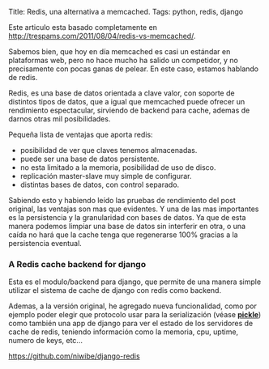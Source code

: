 Title: Redis, una alternativa a memcached.
Tags: python, redis, django

Este articulo esta basado completamente en <http://trespams.com/2011/08/04/redis-vs-memcached/>.

Sabemos bien, que hoy en día memcached es casi un estándar en plataformas web, pero no hace mucho ha salido un competidor, y no precisamente con pocas ganas de pelear. En este caso, estamos hablando de redis.

Redis, es una base de datos orientada a clave valor, con soporte de distintos tipos de datos, que a igual que memcached puede ofrecer un rendimiento espectacular, sirviendo de backend para cache, ademas de darnos otras mil posibilidades.

Pequeña lista de ventajas que aporta redis:

* posibilidad de ver que claves tenemos almacenadas.
* puede ser una base de datos persistente.
* no esta limitado a la memoria, posibilidad de uso de disco.
* replicación master-slave muy simple de configurar.
* distintas bases de datos, con control separado.

Sabiendo esto y habiendo leído las pruebas de rendimiento del post original, las ventajas son mas que evidentes. Y una de las mas importantes es la persistencia y la granularidad con bases de datos. Ya que de esta manera podemos limpiar una base de datos sin interferir en otra, o una caída no hará que la cache tenga que regenerarse 100% gracias a la persistencia eventual.

### A Redis cache backend for django ###

Esta es el modulo/backend para django, que permite de una manera simple utilizar el sistema de cache de django con redis como backend.

Ademas, a la versión original, he agregado nueva funcionalidad, como por ejemplo poder elegir que protocolo usar para la serialización (véase [**pickle**][1]) como también una app de django para ver el estado de los servidores de cache de redis, teniendo información como la memoria, cpu, uptime, numero de keys, etc...

<https://github.com/niwibe/django-redis>

[1]: http://docs.python.org/library/pickle.html
